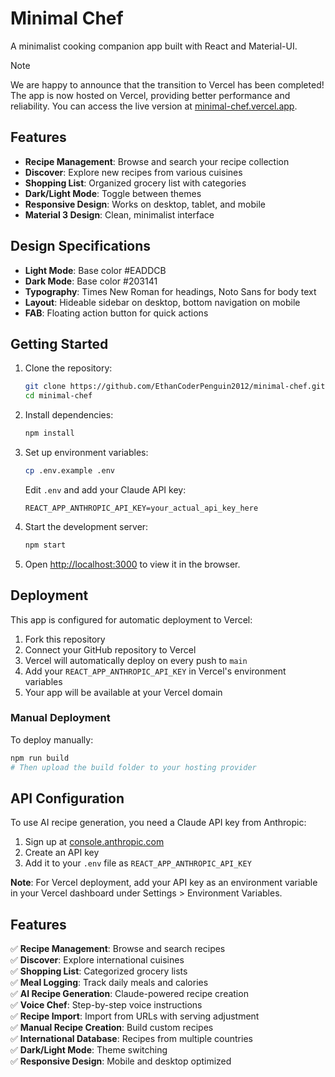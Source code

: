 # Minimal Chef

A minimalist cooking companion app built with React and Material-UI.

>[!NOTE]
> We are happy to announce that the transition to Vercel has been completed! The app is now hosted on Vercel, providing better performance and reliability. You can access the live  version at [minimal-chef.vercel.app](https://minimal-chef.vercel.app/).


## Features 

- **Recipe Management**: Browse and search your recipe collection
- **Discover**: Explore new recipes from various cuisines
- **Shopping List**: Organized grocery list with categories
- **Dark/Light Mode**: Toggle between themes
- **Responsive Design**: Works on desktop, tablet, and mobile
- **Material 3 Design**: Clean, minimalist interface

## Design Specifications

- **Light Mode**: Base color  #EADDCB
- **Dark Mode**: Base color  #203141
- **Typography**: Times New Roman for headings, Noto Sans for body text
- **Layout**: Hideable sidebar on desktop, bottom navigation on mobile
- **FAB**: Floating action button for quick actions

## Getting Started

1. Clone the repository:
   ```bash
   git clone https://github.com/EthanCoderPenguin2012/minimal-chef.git
   cd minimal-chef
   ```

2. Install dependencies:
   ```bash
   npm install
   ```

3. Set up environment variables:
   ```bash
   cp .env.example .env
   ```
   Edit `.env` and add your Claude API key:
   ```
   REACT_APP_ANTHROPIC_API_KEY=your_actual_api_key_here
   ```

4. Start the development server:
   ```bash
   npm start
   ```

5. Open [http://localhost:3000](http://localhost:3000) to view it in the browser.

## Deployment

This app is configured for automatic deployment to Vercel:

1. Fork this repository
2. Connect your GitHub repository to Vercel
3. Vercel will automatically deploy on every push to `main`
4. Add your `REACT_APP_ANTHROPIC_API_KEY` in Vercel's environment variables
5. Your app will be available at your Vercel domain

### Manual Deployment

To deploy manually:
```bash
npm run build
# Then upload the build folder to your hosting provider
```

## API Configuration

To use AI recipe generation, you need a Claude API key from Anthropic:
1. Sign up at [console.anthropic.com](https://console.anthropic.com)
2. Create an API key
3. Add it to your `.env` file as `REACT_APP_ANTHROPIC_API_KEY`

**Note**: For Vercel deployment, add your API key as an environment variable in your Vercel dashboard under Settings > Environment Variables.

## Features

✅ **Recipe Management**: Browse and search recipes  
✅ **Discover**: Explore international cuisines  
✅ **Shopping List**: Categorized grocery lists  
✅ **Meal Logging**: Track daily meals and calories  
✅ **AI Recipe Generation**: Claude-powered recipe creation  
✅ **Voice Chef**: Step-by-step voice instructions  
✅ **Recipe Import**: Import from URLs with serving adjustment  
✅ **Manual Recipe Creation**: Build custom recipes  
✅ **International Database**: Recipes from multiple countries  
✅ **Dark/Light Mode**: Theme switching  
✅ **Responsive Design**: Mobile and desktop optimized
